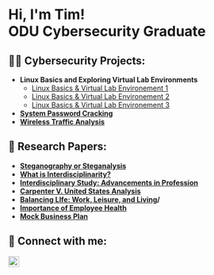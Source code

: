 <h1>Hi, I'm Tim! <br/>
  ODU Cybersecurity Graduate</a>

<h2>👨‍💻 Cybersecurity Projects:</h2>

- <b>Linux Basics and Exploring Virtual Lab Environments</b>
    - [Linux Basics & Virtual Lab Environement 1](https://github.com/HimothyRobinson/LinuxBasic1.git)
    - [Linux Basics & Virtual Lab Environement 2](https://github.com/HimothyRobinson/LinuxBasic2.git)
    - [Linux Basics & Virtual Lab Environement 3](https://github.com/HimothyRobinson/LinuxBasic3.git)
- <b>[System Password Cracking](https://github.com/HimothyRobinson/PasswordCrackingLab.git) </b>
- <b>[Wireless Traffic Analysis](https://github.com/HimothyRobinson/CrackingAndAnalysisLab.git) </b>

<h2>📝 Research Papers:</h2>

- <b>[Steganography or Steganalysis](https://github.com/HimothyRobinson/SteganographyOrSteganalysis.git)</b>
- <b>[What is Interdisciplinarity?](https://github.com/HimothyRobinson/WhatIsInterdisciplinarity.git)</b>
- <b>[Interdisciplinary Study: Advancements in Profession](https://github.com/HimothyRobinson/InterdisciplinaryStudy.git)</b>
- <b>[Carpenter V. United States Analysis](https://github.com/HimothyRobinson/CarpenterV.States.git)</b>
- <b>[Balancing LIfe: Work, Leisure, and Living](https://github.com/HimothyRobinson/BalancingLife.git)/</b>
- <b>[Importance of Employee Health](https://github.com/HimothyRobinson/EmployeeHealth.git)</b>
- <b>[Mock Business Plan](https://github.com/HimothyRobinson/MockBusinessPlan.git)</b>

<h2> 🤳 Connect with me:</h2>


[<img align="left" alt="TimothyRobinson | LinkedIn" width="22px" src="https://cdn.jsdelivr.net/npm/simple-icons@v3/icons/linkedin.svg" />][linkedin]

[linkedin]: https://www.linkedin.com/in/timothy-r-40306a107/

